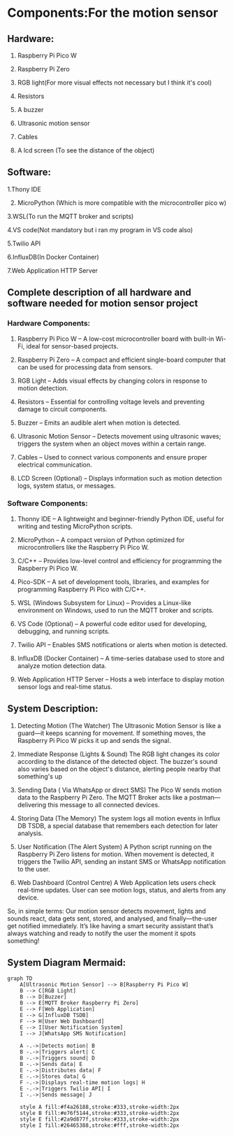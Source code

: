 # Components:For the motion sensor

## Hardware:

1. Raspberry Pi Pico W

2. Raspberry Pi Zero
 
3. RGB light(For more visual effects not necessary but I think it's cool)

4. Resistors

5. A buzzer

6. Ultrasonic motion sensor

7. Cables

8. A lcd screen (To see the distance of the object)
   
## Software:   

1.Thony IDE 

2. MicroPython (Which is more compatible with the microcontroller pico w)

3.WSL(To run the MQTT broker and scripts)

4.VS code(Not mandatory but i ran my program in VS code also)

5.Twilio API

6.InfluxDB(In Docker Container)

7.Web Application HTTP Server


## Complete description of all hardware and software needed for motion sensor project


### Hardware Components:

1. Raspberry Pi Pico W – A low-cost microcontroller board with built-in Wi-Fi, ideal for sensor-based projects.

2. Raspberry Pi Zero – A compact and efficient single-board computer that can be used for processing data from sensors.

3. RGB Light – Adds visual effects by changing colors in response to motion detection.

4. Resistors – Essential for controlling voltage levels and preventing damage to circuit components.

5. Buzzer – Emits an audible alert when motion is detected.

6. Ultrasonic Motion Sensor – Detects movement using ultrasonic waves; triggers the system when an object moves within a certain range.

7. Cables – Used to connect various components and ensure proper electrical communication.

8. LCD Screen (Optional) – Displays information such as motion detection logs, system status, or messages.


### Software Components:

1. Thonny IDE – A lightweight and beginner-friendly Python IDE, useful for writing and testing MicroPython scripts.

2. MicroPython – A compact version of Python optimized for microcontrollers like the Raspberry Pi Pico W.

3. C/C++ – Provides low-level control and efficiency for programming the Raspberry Pi Pico W.

4. Pico-SDK – A set of development tools, libraries, and examples for programming Raspberry Pi Pico with C/C++.

5. WSL (Windows Subsystem for Linux) – Provides a Linux-like environment on Windows, used to run the MQTT broker and scripts.

6. VS Code (Optional) – A powerful code editor used for developing, debugging, and running scripts.

7. Twilio API – Enables SMS notifications or alerts when motion is detected.

8. InfluxDB (Docker Container) – A time-series database used to store and analyze motion detection data.

9. Web Application HTTP Server – Hosts a web interface to display motion sensor logs and real-time status.


## System Description:

1. Detecting Motion (The Watcher)
The Ultrasonic Motion Sensor is like a guard—it keeps scanning for movement. If something moves, the Raspberry Pi Pico W picks it up and sends the signal.

2. Immediate Response (Lights & Sound)
The RGB light changes its color according to the distance of the detected object. The buzzer's sound also varies based on the object's distance, alerting people nearby that something's up

3. Sending Data ( Via WhatsApp or direct SMS)
The Pico W sends motion data to the Raspberry Pi Zero. The MQTT Broker acts like a postman—delivering this message to all connected devices.

4. Storing Data (The Memory)
The system logs all motion events in Influx DB TSDB, a special database that remembers each detection for later analysis.

5. User Notification (The Alert System)
A Python script running on the Raspberry Pi Zero listens for motion. When movement is detected, it triggers the Twilio API, sending an instant SMS or WhatsApp notification to the user.

6. Web Dashboard (Control Centre)
A Web Application lets users check real-time updates. User can see motion logs, status, and alerts from any device.

So, in simple terms: Our motion sensor detects movement, lights and sounds react, data gets sent, stored, and analysed, and finally—the-user get notified immediately.
It’s like having a smart security assistant that’s always watching and ready to notify the user the moment it spots something!


## System Diagram Mermaid: 

```mermaid
graph TD
    A[Ultrasonic Motion Sensor] --> B[Raspberry Pi Pico W]
    B --> C[RGB Light]
    B --> D[Buzzer]
    B --> E[MQTT Broker Raspberry Pi Zero]
    E --> F[Web Application]
    E --> G[InfluxDB TSDB]
    F --> H[User Web Dashboard]
    E --> I[User Notification System]
    I --> J[WhatsApp SMS Notification]

    A -.->|Detects motion| B
    B -.->|Triggers alert| C
    B -.->|Triggers sound| D
    B -.->|Sends data| E
    E -.->|Distributes data| F
    E -.->|Stores data| G
    F -.->|Displays real-time motion logs| H
    E -.->|Triggers Twilio API| I
    I -.->|Sends message| J

    style A fill:#f4a26188,stroke:#333,stroke-width:2px
    style B fill:#e76f5144,stroke:#333,stroke-width:2px
    style E fill:#2a9d877f,stroke:#333,stroke-width:2px
    style I fill:#26465388,stroke:#fff,stroke-width:2px
```



